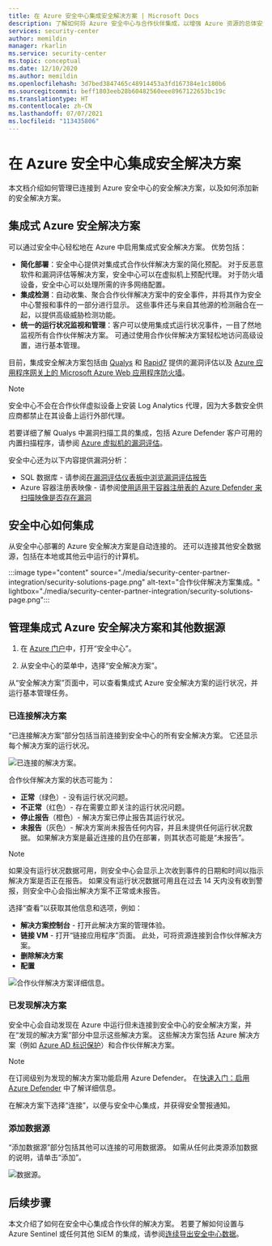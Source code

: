 ```yaml
---
title: 在 Azure 安全中心集成安全解决方案 | Microsoft Docs
description: 了解如何将 Azure 安全中心与合作伙伴集成，以增强 Azure 资源的总体安全性。
services: security-center
author: memildin
manager: rkarlin
ms.service: security-center
ms.topic: conceptual
ms.date: 12/10/2020
ms.author: memildin
ms.openlocfilehash: 3d7bed3847465c48914453a3fd167384e1c180b6
ms.sourcegitcommit: beff1803eeb28b60482560eee8967122653bc19c
ms.translationtype: HT
ms.contentlocale: zh-CN
ms.lasthandoff: 07/07/2021
ms.locfileid: "113435806"
---
```

# <a name="integrate-security-solutions-in-azure-security-center"></a>在 Azure 安全中心集成安全解决方案
本文档介绍如何管理已连接到 Azure 安全中心的安全解决方案，以及如何添加新的安全解决方案。

## <a name="integrated-azure-security-solutions"></a>集成式 Azure 安全解决方案
可以通过安全中心轻松地在 Azure 中启用集成式安全解决方案。 优势包括：

- **简化部署**：安全中心提供对集成式合作伙伴解决方案的简化预配。 对于反恶意软件和漏洞评估等解决方案，安全中心可以在虚拟机上预配代理。 对于防火墙设备，安全中心可以处理所需的许多网络配置。
- **集成检测**：自动收集、聚合合作伙伴解决方案中的安全事件，并将其作为安全中心警报和事件的一部分进行显示。 这些事件还与来自其他源的检测融合在一起，以提供高级威胁检测功能。
- **统一的运行状况监视和管理**：客户可以使用集成式运行状况事件，一目了然地监视所有合作伙伴解决方案。 可通过使用合作伙伴解决方案轻松地访问高级设置，进行基本管理。

目前，集成安全解决方案包括由 [Qualys](https://www.qualys.com/public-cloud/#azure) 和 [Rapid7](https://www.rapid7.com/products/insightvm/) 提供的漏洞评估以及 [Azure 应用程序网关上的 Microsoft Azure Web 应用程序防火墙](../web-application-firewall/ag/ag-overview.md)。

> [!NOTE]
> 安全中心不会在合作伙伴虚拟设备上安装 Log Analytics 代理，因为大多数安全供应商都禁止在其设备上运行外部代理。

若要详细了解 Qualys 中漏洞扫描工具的集成，包括 Azure Defender 客户可用的内置扫描程序，请参阅 [Azure 虚拟机的漏洞评估](deploy-vulnerability-assessment-vm.md)。

安全中心还为以下内容提供漏洞分析：

* SQL 数据库 - 请参阅[在漏洞评估仪表板中浏览漏洞评估报告](defender-for-sql-on-machines-vulnerability-assessment.md#explore-vulnerability-assessment-reports)
* Azure 容器注册表映像 - 请参阅[使用适用于容器注册表的 Azure Defender 来扫描映像是否存在漏洞](defender-for-container-registries-usage.md)

## <a name="how-security-solutions-are-integrated"></a>安全中心如何集成
从安全中心部署的 Azure 安全解决方案是自动连接的。 还可以连接其他安全数据源，包括在本地或其他云中运行的计算机。

:::image type="content" source="./media/security-center-partner-integration/security-solutions-page.png" alt-text="合作伙伴解决方案集成。" lightbox="./media/security-center-partner-integration/security-solutions-page.png":::

## <a name="manage-integrated-azure-security-solutions-and-other-data-sources"></a>管理集成式 Azure 安全解决方案和其他数据源

1. 在 [Azure 门户](https://azure.microsoft.com/features/azure-portal/)中，打开“安全中心”。

1. 从安全中心的菜单中，选择“安全解决方案”。

从“安全解决方案”页面中，可以查看集成式 Azure 安全解决方案的运行状况，并运行基本管理任务。

### <a name="connected-solutions"></a>已连接解决方案

“已连接解决方案”部分包括当前连接到安全中心的所有安全解决方案。 它还显示每个解决方案的运行状况。  

![已连接的解决方案。](./media/security-center-partner-integration/connected-solutions.png)

合作伙伴解决方案的状态可能为：

* **正常**（绿色）- 没有运行状况问题。
* **不正常**（红色）- 存在需要立即关注的运行状况问题。
* **停止报告**（橙色）- 解决方案已停止报告其运行状况。
* **未报告**（灰色）- 解决方案尚未报告任何内容，并且未提供任何运行状况数据。 如果解决方案是最近连接的且仍在部署，则其状态可能是“未报告”。

> [!NOTE]
> 如果没有运行状况数据可用，则安全中心会显示上次收到事件的日期和时间以指示解决方案是否正在报告。 如果没有运行状况数据可用且在过去 14 天内没有收到警报，则安全中心会指出解决方案不正常或未报告。
>
>

选择“查看”以获取其他信息和选项，例如：

   - **解决方案控制台** - 打开此解决方案的管理体验。
   - **链接 VM** - 打开“链接应用程序”页面。 此处，可将资源连接到合作伙伴解决方案。
   - **删除解决方案**
   - **配置**

   ![合作伙伴解决方案详细信息。](./media/security-center-partner-integration/partner-solutions-detail.png)


### <a name="discovered-solutions"></a>已发现解决方案

安全中心会自动发现在 Azure 中运行但未连接到安全中心的安全解决方案，并在“发现的解决方案”部分中显示这些解决方案。 这些解决方案包括 Azure 解决方案（例如 [Azure AD 标识保护](../active-directory/identity-protection/overview-identity-protection.md)）和合作伙伴解决方案。

> [!NOTE]
> 在订阅级别为发现的解决方案功能启用 Azure Defender。 在[快速入门：启用 Azure Defender](enable-azure-defender.md) 中了解详细信息。

在解决方案下选择“连接”，以便与安全中心集成，并获得安全警报通知。

### <a name="add-data-sources"></a>添加数据源

“添加数据源”部分包括其他可以连接的可用数据源。 如需从任何此类源添加数据的说明，请单击“添加”。

![数据源。](./media/security-center-partner-integration/add-data-sources.png)



## <a name="next-steps"></a>后续步骤

本文介绍了如何在安全中心集成合作伙伴的解决方案。 若要了解如何设置与 Azure Sentinel 或任何其他 SIEM 的集成，请参阅[连续导出安全中心数据](continuous-export.md)。